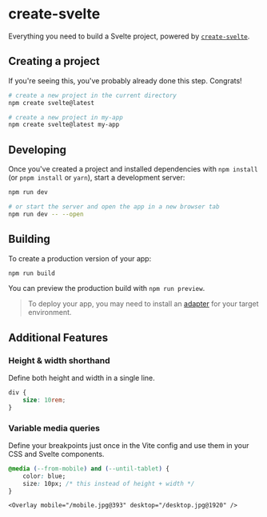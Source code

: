 # create-svelte

Everything you need to build a Svelte project, powered by [`create-svelte`](https://github.com/sveltejs/kit/tree/main/packages/create-svelte).

## Creating a project

If you're seeing this, you've probably already done this step. Congrats!

```bash
# create a new project in the current directory
npm create svelte@latest

# create a new project in my-app
npm create svelte@latest my-app
```

## Developing

Once you've created a project and installed dependencies with `npm install` (or `pnpm install` or `yarn`), start a development server:

```bash
npm run dev

# or start the server and open the app in a new browser tab
npm run dev -- --open
```

## Building

To create a production version of your app:

```bash
npm run build
```

You can preview the production build with `npm run preview`.

> To deploy your app, you may need to install an [adapter](https://kit.svelte.dev/docs/adapters) for your target environment.

## Additional Features

### Height & width shorthand

Define both height and width in a single line.

```css
div {
	size: 10rem;
}
```

### Variable media queries

Define your breakpoints just once in the Vite config and use them in your CSS and Svelte components.

```css
@media (--from-mobile) and (--until-tablet) {
	color: blue;
	size: 10px; /* this instead of height + width */
}
```

```svelte
<Overlay mobile="/mobile.jpg@393" desktop="/desktop.jpg@1920" />
```
